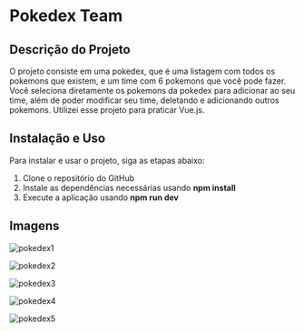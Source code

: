 # Pokedex Team

## Descrição do Projeto

O projeto consiste em uma pokedex, que é uma listagem com todos os pokemons que existem, e um time com 6 pokemons que você pode fazer.
Você seleciona diretamente os pokemons da pokedex para adicionar ao seu time, além de poder modificar seu time, deletando e adicionando outros pokemons. Utilizei esse projeto para praticar Vue.js.

## Instalação e Uso

Para instalar e usar o projeto, siga as etapas abaixo:

1. Clone o repositório do GitHub
2. Instale as dependências necessárias usando **npm install**
3. Execute a aplicação usando **npm run dev**

## Imagens

![pokedex1](https://github.com/Matheusfrej/pokedex-vue/assets/61998444/536d64c6-6049-4a9f-a4df-d2f40b8401e6)

![pokedex2](https://github.com/Matheusfrej/pokedex-vue/assets/61998444/96494069-26ae-4395-8caf-3ef59803551d)

![pokedex3](https://github.com/Matheusfrej/pokedex-vue/assets/61998444/54c5e962-c4fd-4e4d-af66-8172f42b6c45)

![pokedex4](https://github.com/Matheusfrej/pokedex-vue/assets/61998444/a263cfaa-134d-4104-84db-85ce01d5da7c)

![pokedex5](https://github.com/Matheusfrej/pokedex-vue/assets/61998444/35270e49-4017-40ae-a139-5a8e84b07f32)
